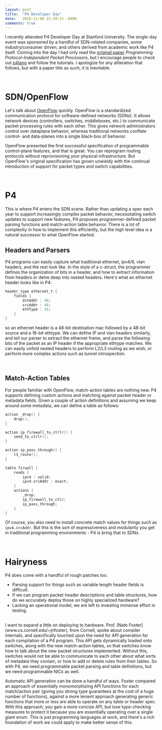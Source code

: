 ```yaml
---
layout: post
title:  "P4 Developer Day"
date:   2016-11-08 15:39:21 -0400
comments: true
---
```

I recently attended P4 Developer Day at Stanford University. The single-day event was sponsored by a handful of SDN-related companies, some industry/consumer driven, and others derived from academic work like P4 itself. Coming into the day I had only read the [original paper](http://www.sigcomm.org/sites/default/files/ccr/papers/2014/July/0000000-0000004.pdf) _Programming Protocol-Independent Packet Processors_, but I encourage people to check out [p4lang](http://github.com/p4lang) and follow the tutorials. I apologize for any aliteration that follows, but with a paper title as such, it is inevitable.

<br />

SDN/OpenFlow
===

Let's talk about [OpenFlow](https://www.opennetworking.org/sdn-resources/openflow) quickly. OpenFlow is a standardized communication protocol for software-defined networks (SDNs). It allows network devices (controllers, switches, middleboxes, etc.) to communicate packet processing rules with each other. This gives network administrators control over dataplane behavior, whereas traditional networks conflate control- and data-planes into a single black-box of behavior.

OpenFlow presented the first successful specification of programmable control-plane features, and that is great. You can reprogram routing protocols without reprovisioning your physical infrastructure. But OpenFlow's original specification has grown unwieldy with the continual introduction of support for packet types and switch capabilities.

<br />

P4
===
This is where P4 enters the SDN scene. Rather than updating a spec each year to support increasingly complex packet behavior, necessitating switch updates to support new features, P4 proposes programmer-defined packet parsing functions and match-action table behavior. There is a lot of complexity in how to implement this efficiently, but the high level idea is a natural successor to what OpenFlow started.

Headers and Parsers
---

P4 programs can easily capture what traditional ethernet, ipv4/6, vlan headers, and the rest look like. In the style of a c-struct, the programmer defines the organization of bits in a header, and how to extract information from headers or delve deep into nested headers. Here's what an ethernet header looks like in P4:

```c
header_type ethernet_t {
    fields {
        dstAddr : 48;
        srcAddr : 48;
        ethType : 16;
    }
}
```

so an ethernet header is a 48-bit destination mac followed by a 48-bit source and a 16-bit ethtype. We can define IP and vlan headers similarly, and tell our parser to extract the ethernet frame, and parse the following bits of the packet as an IP header if the appropriate ethtype matches. We can easily unfold nested headers to perform L2/L3 routing as we wish, or perform more complex actions such as tunnel introspection.

<br />

Match-Action Tables
---

For people familiar with OpenFlow, match-action tables are nothing new. P4 supports defining custom actions and matching against packet header or metadata fields. Given a couple of action definitions and assuming we keep around some metadata, we can define a table as follows:

```c
action _drop() {
    drop();
}

action ip_firewall_to_ctrlr() {
    send_to_ctrlr();
}

action ip_pass_through() {
    l3_route();
}

table firwall {
    reads {
        ipv4 : valid;
        ipv4.srcAddr : exact;
    }
    actions {
        _drop;
        ip_firewall_to_ctlr;
        ip_pass_through;
    }
}
```

Of course, you also need to install concrete match values for things such as `ipv4.srcAddr`. But this is the sort of expressiveness and modularity you get in traditional programming environments - P4 is bring that to SDNs.

<br />

Hairyness
===

P4 does come with a handful of rough patches too.

<ul>
<li>Parsing support for things such as variable length header fields is difficult.</li>
<li>If we can program packet header descriptions and table structures, how do we accurately deploy those on highly specialized hardware?</li>
<li>Lacking an operational model, we are left to investing immense effort in testing.</li>
</ul>
<br />
I want to expand a little on deploying to hardware. Prof. [Nate Foster](www.cs.cornell.edu/~jnfoster), from Cornell, spoke about compiler internals, and specifically touched upon the need for API generation for each compilation of a P4 program. This API gets dynamically loaded onto switches, along with the new  match-action tables, so that switches know how to talk about the new packet structures implemented. Without this, switches would not be able to communicate to each other about what sorts of metadata they contain, or how to add or delete rules from their tables. So with P4, we need programmable packet parsing and table definitions, but we need programmable NICs as well.

Automatic API generation can be done a handful of ways. Foster compared an approach of essentially monomorphizing API functions for each match/action pair (giving you strong type guarantees at the cost of a huge number of functions), against a more lenient approach generating generic functions that more or less are able to operate on any table or header spec. With this approach, you gain a more concise API, but lose type-checking measures to protect it because you are essentially operating over a single giant enum. This is just programming languages at work, and there's a rich foundation of work we could apply to make better sense of this.
